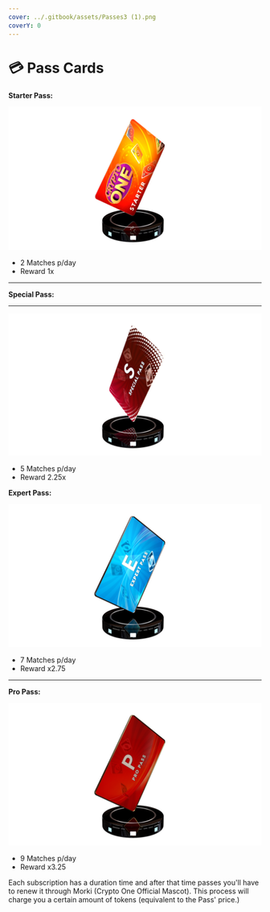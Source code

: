 ```yaml
---
cover: ../.gitbook/assets/Passes3 (1).png
coverY: 0
---
```


# 💳 Pass Cards

**Starter Pass:**

![](<../.gitbook/assets/Starter Pass (1).png>)

* 2 Matches p/day
* Reward 1x

****

**Special Pass:**

***

![](<../.gitbook/assets/Special pass.png>)

* 5 Matches p/day
* Reward 2.25x



**Expert Pass:**

![](<../.gitbook/assets/Expert Pass.png>)

* 7 Matches p/day
* Reward x2.75

****

**Pro Pass:**

![](<../.gitbook/assets/Pro Pass.png>)

* 9 Matches p/day
* Reward x3.25

Each subscription has a duration time and after that time passes you'll have to renew it through Morki (Crypto One Official Mascot). This process will charge you a certain amount of tokens (equivalent to the Pass' price.)
